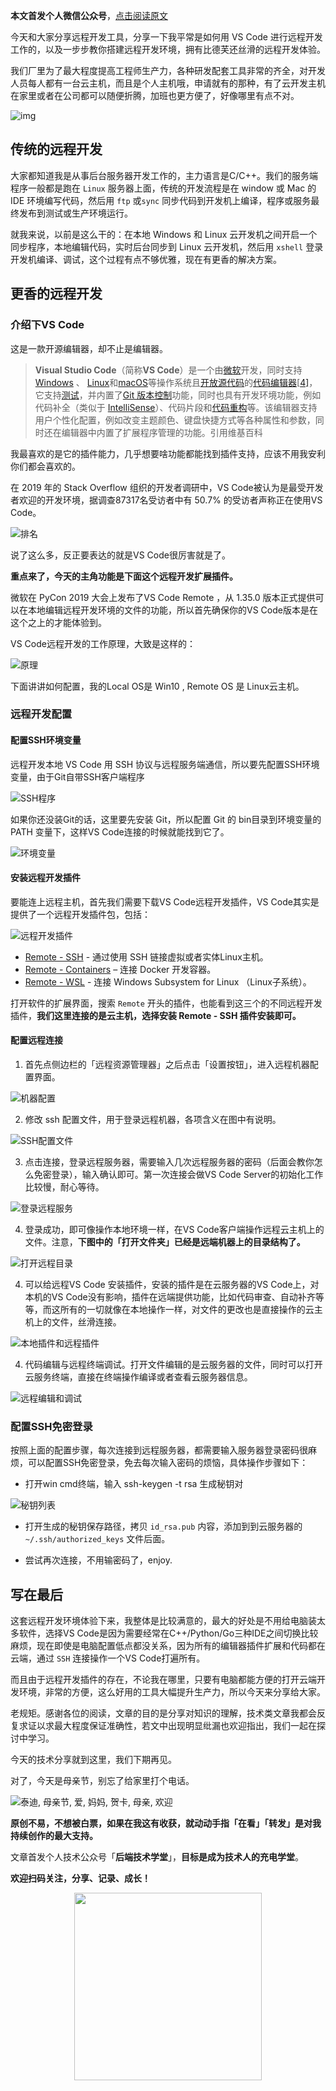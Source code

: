 **本文首发个人微信公众号**，[点击阅读原文](http://mp.weixin.qq.com/s?__biz=MzIwMjM4NDE1Nw==&mid=100000265&idx=1&sn=4adc1f1689e5f6d371dad5af5aad950b&chksm=16de347b21a9bd6d4ad43b19ee332f171ad6405288d052677b86142e431cef1051e00b64f1d0#rd)

今天和大家分享远程开发工具，分享一下我平常是如何用 VS Code 进行远程开发工作的，以及一步步教你搭建远程开发环境，拥有比德芙还丝滑的远程开发体验。

我们厂里为了最大程度提高工程师生产力，各种研发配套工具非常的齐全，对开发人员每人都有一台云主机，而且是个人主机哦，申请就有的那种，有了云开发主机在家里或者在公司都可以随便折腾，加班也更方便了，好像哪里有点不对。

![img](https://i01piccdn.sogoucdn.com/a02eed86bce1545e)



## 传统的远程开发

大家都知道我是从事后台服务器开发工作的，主力语言是C/C++。我们的服务端程序一般都是跑在 `Linux` 服务器上面，传统的开发流程是在 window 或 Mac 的 IDE 环境编写代码，然后用 `ftp` 或`sync` 同步代码到开发机上编译，程序或服务最终发布到测试或生产环境运行。

就我来说，以前是这么干的：在本地 Windows 和 Linux 云开发机之间开启一个同步程序，本地编辑代码，实时后台同步到 Linux 云开发机，然后用 `xshell` 登录开发机编译、调试，这个过程有点不够优雅，现在有更香的解决方案。



## 更香的远程开发

### 介绍下VS Code

这是一款开源编辑器，却不止是编辑器。

> **Visual Studio Code**（简称**VS Code**）是一个由[微软](https://zh.wikipedia.org/wiki/微软)开发，同时支持[Windows](https://zh.wikipedia.org/wiki/Windows) 、 [Linux](https://zh.wikipedia.org/wiki/Linux)和[macOS](https://zh.wikipedia.org/wiki/MacOS)等操作系统且[开放源代码](https://zh.wikipedia.org/wiki/开放源代码)的[代码编辑器](https://zh.wikipedia.org/wiki/文本编辑器)[[4\]](https://zh.wikipedia.org/wiki/Visual_Studio_Code#cite_note-TechCrunch-4)，它支持[测试](https://zh.wikipedia.org/wiki/调试)，并内置了[Git 版本控制](https://zh.wikipedia.org/wiki/Git)功能，同时也具有开发环境功能，例如代码补全（类似于 [IntelliSense](https://zh.wikipedia.org/w/index.php?title=IntelliSense&action=edit&redlink=1)）、代码片段和[代码重构](https://zh.wikipedia.org/wiki/代码重构)等。该编辑器支持用户个性化配置，例如改变主题颜色、键盘快捷方式等各种属性和参数，同时还在编辑器中内置了扩展程序管理的功能。引用维基百科

我最喜欢的是它的插件能力，几乎想要啥功能都能找到插件支持，应该不用我安利你们都会喜欢的。

在 2019 年的 Stack Overflow 组织的开发者调研中，VS Code被认为是最受开发者欢迎的开发环境，据调查87317名受访者中有 50.7% 的受访者声称正在使用VS Code。

![排名](https://pic3.zhimg.com/v2-3adaf59845ac75ec58b09f8a6c54479d_r.jpg)



说了这么多，反正要表达的就是VS Code很厉害就是了。

**重点来了，今天的主角功能是下面这个远程开发扩展插件。**

微软在 PyCon 2019 大会上发布了VS Code Remote ，从 1.35.0 版本正式提供可以在本地编辑远程开发环境的文件的功能，所以首先确保你的VS Code版本是在这个之上的才能体验到。

VS Code远程开发的工作原理，大致是这样的：

![原理](https://user-gold-cdn.xitu.io/2019/6/7/16b2fdd6d6e51433?imageslim)



下面讲讲如何配置，我的Local OS是 Win10 ,  Remote OS 是 Linux云主机。



### 远程开发配置

#### 配置SSH环境变量

远程开发本地 VS Code 用 SSH 协议与远程服务端通信，所以要先配置SSH环境变量，由于Git自带SSH客户端程序

![SSH程序](SSH%E7%A8%8B%E5%BA%8F.png)

如果你还没装Git的话，这里要先安装 Git，所以配置 Git 的 bin目录到环境变量的 PATH 变量下，这样VS Code连接的时候就能找到它了。

![环境变量](%E7%8E%AF%E5%A2%83%E5%8F%98%E9%87%8F.png)

#### 安装远程开发插件

要能连上远程主机，首先我们需要下载VS Code远程开发插件，VS Code其实是提供了一个远程开发插件包，包括：

![远程开发插件](%E8%BF%9C%E7%A8%8B%E5%BC%80%E5%8F%91%E6%8F%92%E4%BB%B6.png)

- [Remote - SSH](https://link.zhihu.com/?target=https%3A//marketplace.visualstudio.com/items%3FitemName%3Dms-vscode-remote.remote-ssh) - 通过使用 SSH 链接虚拟或者实体Linux主机。
- [Remote - Containers](https://link.zhihu.com/?target=https%3A//marketplace.visualstudio.com/items%3FitemName%3Dms-vscode-remote.remote-containers) – 连接 Docker 开发容器。
- [Remote - WSL](https://link.zhihu.com/?target=https%3A//marketplace.visualstudio.com/items%3FitemName%3Dms-vscode-remote.remote-wsl) - 连接 Windows Subsystem for Linux （Linux子系统）。

打开软件的扩展界面，搜索 `Remote` 开头的插件，也能看到这三个的不同远程开发插件，**我们这里连接的是云主机，选择安装 Remote - SSH 插件安装即可。**

#### 配置远程连接

1. 首先点侧边栏的「远程资源管理器」之后点击「设置按钮」，进入远程机器配置界面。

![机器配置](%E6%9C%BA%E5%99%A8%E9%85%8D%E7%BD%AE.png)

2. 修改 ssh 配置文件，用于登录远程机器，各项含义在图中有说明。

![SSH配置文件](SSH%E9%85%8D%E7%BD%AE%E6%96%87%E4%BB%B6.png)

3. 点击连接，登录远程服务器，需要输入几次远程服务器的密码（后面会教你怎么免密登录），输入确认即可。第一次连接会做VS Code Server的初始化工作比较慢，耐心等待。

![登录远程服务](%E7%99%BB%E5%BD%95%E8%BF%9C%E7%A8%8B%E6%9C%8D%E5%8A%A1.png)

4. 登录成功，即可像操作本地环境一样，在VS Code客户端操作远程云主机上的文件。注意，**下图中的「打开文件夹」已经是远端机器上的目录结构了。**

![打开远程目录](%E6%89%93%E5%BC%80%E8%BF%9C%E7%A8%8B%E7%9B%AE%E5%BD%95.png)

4. 可以给远程VS Code 安装插件，安装的插件是在云服务器的VS Code上，对本机的VS Code没有影响，插件在远端提供功能，比如代码审查、自动补齐等等，而这所有的一切就像在本地操作一样，对文件的更改也是直接操作的云主机上的文件，丝滑连接。

![本地插件和远程插件](%E6%9C%AC%E5%9C%B0%E6%8F%92%E4%BB%B6%E5%92%8C%E8%BF%9C%E7%A8%8B%E6%8F%92%E4%BB%B6.png)

4. 代码编辑与远程终端调试。打开文件编辑的是云服务器的文件，同时可以打开云服务终端，直接在终端操作编译或者查看云服务器信息。

![远程编辑和调试](%E8%BF%9C%E7%A8%8B%E7%BC%96%E8%BE%91%E5%92%8C%E8%B0%83%E8%AF%95.png)

### 配置SSH免密登录  

按照上面的配置步骤，每次连接到远程服务器，都需要输入服务器登录密码很麻烦，可以配置SSH免密登录，免去每次输入密码的烦恼，具体操作步骤如下：

- 打开win cmd终端，输入 ssh-keygen -t rsa 生成秘钥对

![秘钥列表](%E7%A7%98%E9%92%A5%E5%88%97%E8%A1%A8.png)

- 打开生成的秘钥保存路径，拷贝 `id_rsa.pub` 内容，添加到到云服务器的 `~/.ssh/authorized_keys` 文件后面。

- 尝试再次连接，不用输密码了，enjoy.



## 写在最后

这套远程开发环境体验下来，我整体是比较满意的，最大的好处是不用给电脑装太多软件，选择VS Code是因为需要经常在C++/Python/Go三种IDE之间切换比较麻烦，现在即使是电脑配置低点都没关系，因为所有的编辑器插件扩展和代码都在云端，通过 `SSH` 连接操作一个VS Code打遍所有。

而且由于远程开发插件的存在，不论我在哪里，只要有电脑都能方便的打开云端开发环境，非常的方便，这么好用的工具大幅提升生产力，所以今天来分享给大家。

老规矩。感谢各位的阅读，文章的目的是分享对知识的理解，技术类文章我都会反复求证以求最大程度保证准确性，若文中出现明显纰漏也欢迎指出，我们一起在探讨中学习。

今天的技术分享就到这里，我们下期再见。

对了，今天是母亲节，别忘了给家里打个电话。

![泰迪, 母亲节, 爱, 妈妈, 贺卡, 母亲, 欢迎](https://i0.hippopx.com/photos/282/1011/765/teddy-mother-s-day-love-mama-preview.jpg)

**原创不易，不想被白票，如果在我这有收获，就动动手指「在看」「转发」是对我持续创作的最大支持。**

文章首发个人技术公众号「**后端技术学堂**」，**目标是成为技术人的充电学堂**。

**欢迎扫码关注，分享、记录、成长！**

<p align="center">
<img src="https://github.com/lemonchann/images/raw/master/gzh/公众号二维码.png" width="300" height="300"/>
</p>








